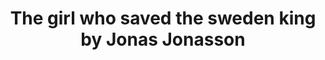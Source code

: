 ---
title: The girl who saved the sweden king by Jonas Jonasson
categories: [Novel,Fiction Literature]
---
